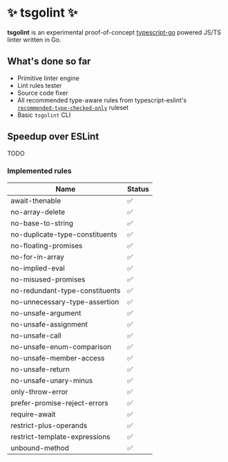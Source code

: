<h1 align="left">✨ tsgolint ✨</h1>

**tsgolint** is an experimental proof-of-concept [typescript-go](https://github.com/microsoft/typescript-go) powered JS/TS linter written in Go.

## What's done so far

- Primitive linter engine
- Lint rules tester
- Source code fixer
- All recommended type-aware rules from typescript-eslint's [`recommended-type-checked-only`](https://typescript-eslint.io/rules/?=recommended-typeInformation) ruleset
- Basic `tsgolint` CLI

## Speedup over ESLint

TODO

### Implemented rules

| Name | Status |
|---|---|
|await-thenable|✅|
|no-array-delete|✅|
|no-base-to-string|✅|
|no-duplicate-type-constituents|✅|
|no-floating-promises|✅|
|no-for-in-array|✅|
|no-implied-eval|✅|
|no-misused-promises|✅|
|no-redundant-type-constituents|✅|
|no-unnecessary-type-assertion|✅|
|no-unsafe-argument|✅|
|no-unsafe-assignment|✅|
|no-unsafe-call|✅|
|no-unsafe-enum-comparison|✅|
|no-unsafe-member-access|✅|
|no-unsafe-return|✅|
|no-unsafe-unary-minus|✅|
|only-throw-error|✅|
|prefer-promise-reject-errors|✅|
|require-await|✅|
|restrict-plus-operands|✅|
|restrict-template-expressions|✅|
|unbound-method|✅|

